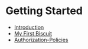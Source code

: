 # Getting Started

- [Introduction](./getting-started/introduction.md)
- [My First Biscuit](./getting-started/my-first-biscuit.md)
- [Authorization-Policies](./getting-started/authorization-policies.md)
